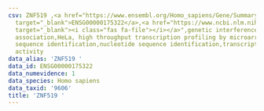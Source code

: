 ```yaml
---
csv: ZNF519 ,<a href="https://www.ensembl.org/Homo_sapiens/Gene/Summary?db=core;g=ENSG00000175322"
  target="_blank">ENSG00000175322</a>,<a href="https://www.ncbi.nlm.nih.gov/pubmed/28369544"
  target="_blank"><i class="fas fa-file"></i></a>",genetic interference,functional
  association,HeLa, high throughput transcription profiling by microarray,nucleotide
  sequence identification,nucleotide sequence identification,transcriptional regulation,up-regulates
  activity
data_alias: 'ZNF519 '
data_id: ENSG00000175322
data_numevidence: 1
data_species: Homo sapiens
data_taxid: '9606'
title: 'ZNF519 '
---
```

